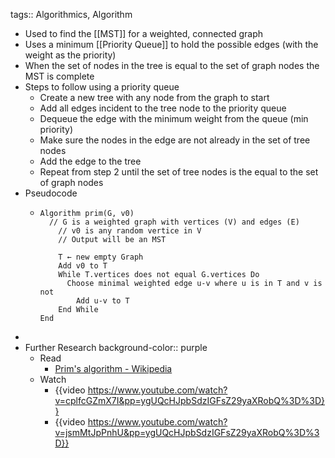 tags:: Algorithmics, Algorithm

- Used to find the [[MST]] for a weighted, connected graph
- Uses a minimum [[Priority Queue]] to hold the possible edges (with the weight as the priority)
- When the set of nodes in the tree is equal to the set of graph nodes the MST is complete
- Steps to follow using a priority queue
	- Create a new tree with any node from the graph to start
	- Add all edges incident to the tree node to the priority queue
	- Dequeue the edge with the minimum weight from the queue (min priority)
	- Make sure the nodes in the edge are not already in the set of tree nodes
	- Add the edge to the tree
	- Repeat from step 2 until the set of tree nodes is the equal to the set of graph nodes
- Pseudocode
	- ```
	  Algorithm prim(G, v0)
	  	// G is a weighted graph with vertices (V) and edges (E)
	      // v0 is any random vertice in V
	      // Output will be an MST
	      
	      T ← new empty Graph
	      Add v0 to T
	      While T.vertices does not equal G.vertices Do
	      	Choose minimal weighted edge u-v where u is in T and v is not
	          Add u-v to T
	      End While
	  End
	  ```
-
- Further Research
  background-color:: purple
	- Read
		- [Prim's algorithm - Wikipedia](https://en.wikipedia.org/wiki/Prim%27s_algorithm)
	- Watch
		- {{video https://www.youtube.com/watch?v=cplfcGZmX7I&pp=ygUQcHJpbSdzIGFsZ29yaXRobQ%3D%3D}}
		- {{video https://www.youtube.com/watch?v=jsmMtJpPnhU&pp=ygUQcHJpbSdzIGFsZ29yaXRobQ%3D%3D}}